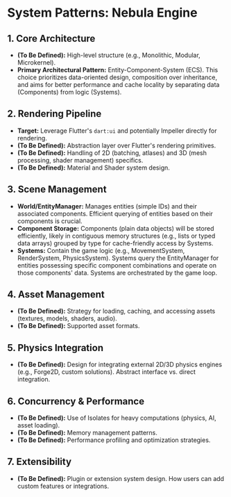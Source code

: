 # System Patterns: Nebula Engine

## 1. Core Architecture

*   **(To Be Defined):** High-level structure (e.g., Monolithic, Modular, Microkernel).
*   **Primary Architectural Pattern:** Entity-Component-System (ECS). This choice prioritizes data-oriented design, composition over inheritance, and aims for better performance and cache locality by separating data (Components) from logic (Systems).

## 2. Rendering Pipeline

*   **Target:** Leverage Flutter's `dart:ui` and potentially Impeller directly for rendering.
*   **(To Be Defined):** Abstraction layer over Flutter's rendering primitives.
*   **(To Be Defined):** Handling of 2D (batching, atlases) and 3D (mesh processing, shader management) specifics.
*   **(To Be Defined):** Material and Shader system design.

## 3. Scene Management

*   **World/EntityManager:** Manages entities (simple IDs) and their associated components. Efficient querying of entities based on their components is crucial.
*   **Component Storage:** Components (plain data objects) will be stored efficiently, likely in contiguous memory structures (e.g., lists or typed data arrays) grouped by type for cache-friendly access by Systems.
*   **Systems:** Contain the game logic (e.g., MovementSystem, RenderSystem, PhysicsSystem). Systems query the EntityManager for entities possessing specific component combinations and operate on those components' data. Systems are orchestrated by the game loop.

## 4. Asset Management

*   **(To Be Defined):** Strategy for loading, caching, and accessing assets (textures, models, shaders, audio).
*   **(To Be Defined):** Supported asset formats.

## 5. Physics Integration

*   **(To Be Defined):** Design for integrating external 2D/3D physics engines (e.g., Forge2D, custom solutions). Abstract interface vs. direct integration.

## 6. Concurrency & Performance

*   **(To Be Defined):** Use of Isolates for heavy computations (physics, AI, asset loading).
*   **(To Be Defined):** Memory management patterns.
*   **(To Be Defined):** Performance profiling and optimization strategies.

## 7. Extensibility

*   **(To Be Defined):** Plugin or extension system design. How users can add custom features or integrations.